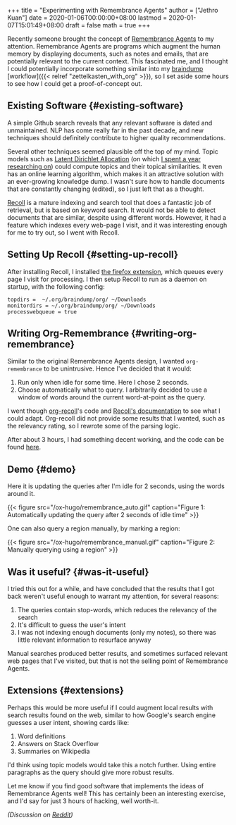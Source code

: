 +++
title = "Experimenting with Remembrance Agents"
author = ["Jethro Kuan"]
date = 2020-01-06T00:00:00+08:00
lastmod = 2020-01-07T15:01:49+08:00
draft = false
math = true
+++

Recently someone brought the concept of [Remembrance Agents](http://alumni.media.mit.edu/~rhodes/Papers/remembrance.html) to my
attention. Remembrance Agents are programs which augment the human
memory by displaying documents, such as notes and emails, that are
potentially relevant to the current context. This fascinated me, and I
thought I could potentially incorporate something similar into my
[braindump](https://braindump.jethro.dev/) [workflow]({{< relref "zettelkasten_with_org" >}}), so I set aside some hours to see how I could get a
proof-of-concept out.


## Existing Software {#existing-software}

A simple Github search reveals that any relevant software is dated and
unmaintained. NLP has come really far in the past decade, and new
techniques should definitely contribute to higher quality
recommendations.

Several other techniques seemed plausible off the top of my mind.
Topic models such as [Latent Dirichlet Allocation](https://en.wikipedia.org/wiki/Latent%5FDirichlet%5Fallocation) (on which [I spent a
year researching on](https://github.com/jethrokuan/lda-survey)) could compute topics and their topical
similarities. It even has an online learning algorithm, which makes it
an attractive solution with an ever-growing knowledge dump. I wasn't
sure how to handle documents that are constantly changing (edited), so
I just left that as a thought.

[Recoll](https://www.lesbonscomptes.com/recoll/) is a mature indexing and search tool that does a fantastic job
of retrieval, but is based on keyword search. It would not be able to
detect documents that are similar, despite using different words.
However, it had a feature which indexes every web-page I visit, and
it was interesting enough for me to try out, so I went with Recoll.


## Setting Up Recoll {#setting-up-recoll}

After installing Recoll, I installed [the firefox extension](https://addons.mozilla.org/en-US/firefox/addon/recoll-we/), which
queues every page I visit for processing. I then setup Recoll to run
as a daemon on startup, with the following config:

```text
topdirs =  ~/.org/braindump/org/ ~/Downloads
monitordirs = ~/.org/braindump/org/ ~/Downloads
processwebqueue = true
```


## Writing Org-Remembrance {#writing-org-remembrance}

Similar to the original Remembrance Agents design, I wanted
`org-remembrance` to be unintrusive. Hence I've decided that it would:

1.  Run only when idle for some time. Here I chose 2 seconds.
2.  Choose automatically what to query. I arbitrarily decided to use a
    window of words around the current word-at-point as the query.

I went though [org-recoll](https://github.com/stardiviner/org-recoll)'s code and [Recoll's documentation](https://www.lesbonscomptes.com/recoll/usermanual/usermanual.html) to see what
I could adapt. Org-recoll did not provide some results that I wanted,
such as the relevancy rating, so I rewrote some of the parsing logic.

After about 3 hours, I had something decent working, and the code can
be found [here](https://github.com/jethrokuan/org-remembrance).


## Demo {#demo}

Here it is updating the queries after I'm idle for 2 seconds, using
the words around it.

{{< figure src="/ox-hugo/remembrance_auto.gif" caption="Figure 1: Automatically updating the query after 2 seconds of idle time" >}}

One can also query a region manually, by marking a region:

{{< figure src="/ox-hugo/remembrance_manual.gif" caption="Figure 2: Manually querying using a region" >}}


## Was it useful? {#was-it-useful}

I tried this out for a while, and have concluded that the results that
I got back weren't useful enough to warrant my attention, for several
reasons:

1.  The queries contain stop-words, which reduces the relevancy of the
    search
2.  It's difficult to guess the user's intent
3.  I was not indexing enough documents (only my notes), so there
    was little relevant information to resurface anyway

Manual searches produced better results, and sometimes surfaced
relevant web pages that I've visited, but that is not the selling
point of Remembrance Agents.


## Extensions {#extensions}

Perhaps this would be more useful if I could augment local results
with search results found on the web, similar to how Google's search
engine guesses a user intent, showing cards like:

1.  Word definitions
2.  Answers on Stack Overflow
3.  Summaries on Wikipedia

I'd think using topic models would take this a notch further. Using
entire paragraphs as the query should give more robust results.

Let me know if you find good software that implements the ideas of
Remembrance Agents well! This has certainly been an interesting
exercise, and I'd say for just 3 hours of hacking, well worth-it.

_(Discussion on [Reddit](https://www.reddit.com/r/emacs/comments/ekr5ek/experimenting%5Fwith%5Fremembrance%5Fagents/))_
